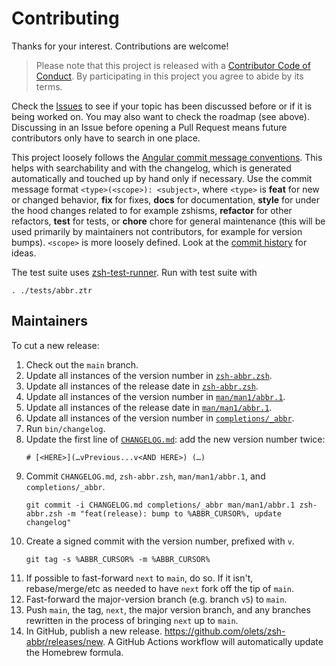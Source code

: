 # Contributing

Thanks for your interest. Contributions are welcome!

> Please note that this project is released with a [Contributor Code of Conduct](CODE_OF_CONDUCT.md). By participating in this project you agree to abide by its terms.

Check the [Issues](https://github.com/olets/zsh-abbr/issues) to see if your topic has been discussed before or if it is being worked on. You may also want to check the roadmap (see above). Discussing in an Issue before opening a Pull Request means future contributors only have to search in one place.

This project loosely follows the [Angular commit message conventions](https://docs.google.com/document/d/1QrDFcIiPjSLDn3EL15IJygNPiHORgU1_OOAqWjiDU5Y/edit). This helps with searchability and with the changelog, which is generated automatically and touched up by hand only if necessary. Use the commit message format `<type>(<scope>): <subject>`, where `<type>` is **feat** for new or changed behavior, **fix** for fixes, **docs** for documentation, **style** for under the hood changes related to for example zshisms, **refactor** for other refactors, **test** for tests, or **chore** chore for general maintenance (this will be used primarily by maintainers not contributors, for example for version bumps). `<scope>` is more loosely defined. Look at the [commit history](https://github.com/olets/zsh-abbr/commits/master) for ideas.

The test suite uses [zsh-test-runner](https://github.com/olets/zsh-test-runner). Run with test suite with

```shell
. ./tests/abbr.ztr
```

## Maintainers

To cut a new release:

1. Check out the `main` branch.
1. Update all instances of the version number in [`zsh-abbr.zsh`](zsh-abbr.zsh).
1. Update all instances of the release date in [`zsh-abbr.zsh`](zsh-abbr.zsh).
1. Update all instances of the version number in [`man/man1/abbr.1`](man/man1/abbr.1).
1. Update all instances of the release date in [`man/man1/abbr.1`](man/man1/abbr.1).
1. Update all instances of the version number in [`completions/_abbr`](completions/_abbr).
1. Run `bin/changelog`.
1. Update the first line of [`CHANGELOG.md`](CHANGELOG.md): add the new version number twice:
    ```
    # [<HERE>](…vPrevious...v<AND HERE>) (…)
    ```
1. Commit `CHANGELOG.md`, `zsh-abbr.zsh`, `man/man1/abbr.1`, and `completions/_abbr`.
    ```shell
    git commit -i CHANGELOG.md completions/_abbr man/man1/abbr.1 zsh-abbr.zsh -m "feat(release): bump to %ABBR_CURSOR%, update changelog"
    ```
1. Create a signed commit with the version number, prefixed with `v`.
    ```shell
    git tag -s %ABBR_CURSOR% -m %ABBR_CURSOR%
    ```
1. If possible to fast-forward `next` to `main`, do so. If it isn't, rebase/merge/etc as needed to have `next` fork off the tip of `main`.
1. Fast-forward the major-version branch (e.g. branch `v5`) to `main`.
1. Push `main`, the tag, `next`, the major version branch, and any branches rewritten in the process of bringing `next` up to `main`.
1. In GitHub, publish a new release. https://github.com/olets/zsh-abbr/releases/new. A GitHub Actions workflow will automatically update the Homebrew formula.
